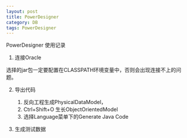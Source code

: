 ```yaml
---
layout: post
title: PowerDesigner
category: DB
tags: PowerDesigner
---
```


PowerDesigner 使用记录

1. 连接Oracle

选择的jar包一定要配置在CLASSPATH环境变量中，否则会出现连接不上的问题。

2. 导出代码
   1. 反向工程生成PhysicalDataModel，
   2. Ctrl+Shift+O 生长ObjectOrientedModel
   3. 选择Language菜单下的Generate Java Code

3. 生成测试数据
